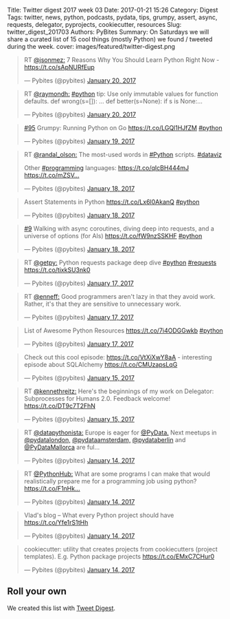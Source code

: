 Title: Twitter digest 2017 week 03
Date: 2017-01-21 15:26
Category: Digest
Tags: twitter, news, python, podcasts, pydata, tips, grumpy, assert, async, requests, delegator, pyprojects, cookiecutter, resources
Slug: twitter_digest_201703
Authors: PyBites
Summary: On Saturdays we will share a curated list of 15 cool things (mostly Python) we found / tweeted during the week. 
cover: images/featured/twitter-digest.png

<script src='//platform.twitter.com/widgets.js'></script>

<blockquote class="twitter-tweet"><p>RT <a href="https://twitter.com/@jsonmez:" target="_blank">@jsonmez:</a> 7 Reasons Why You Should Learn Python Right Now - <a href="https://t.co/sApNURfEup" title="https://t.co/sApNURfEup" target="_blank">https://t.co/sApNURfEup</a></p>— Pybites (@pybites) <a href="https://twitter.com/pybites/status/822564641624748032" data-datetime="2017-01-20T22:01:07+00:00">January 20, 2017</a></blockquote>

<blockquote class="twitter-tweet"><p>RT <a href="https://twitter.com/@raymondh:" target="_blank">@raymondh:</a> <a href="https://twitter.com/search/#python" target="_blank">#python</a> tip: Use only immutable values for function defaults.  def wrong(s=[]): ...  def better(s=None): if s is None:…</p>— Pybites (@pybites) <a href="https://twitter.com/pybites/status/822342521200250880" data-datetime="2017-01-20T07:18:30+00:00">January 20, 2017</a></blockquote>

<blockquote class="twitter-tweet"><p><a href="https://twitter.com/search/#95" target="_blank">#95</a> Grumpy: Running Python on Go <a href="https://t.co/LGQl1HJfZM" title="https://t.co/LGQl1HJfZM" target="_blank">https://t.co/LGQl1HJfZM</a> <a href="https://twitter.com/search/#python" target="_blank">#python</a></p>— Pybites (@pybites) <a href="https://twitter.com/pybites/status/822005708522557440" data-datetime="2017-01-19T09:00:07+00:00">January 19, 2017</a></blockquote>

<blockquote class="twitter-tweet"><p>RT <a href="https://twitter.com/@randal_olson:" target="_blank">@randal_olson:</a> The most-used words in <a href="https://twitter.com/search/#Python" target="_blank">#Python</a> scripts. <a href="https://twitter.com/search/#dataviz" target="_blank">#dataviz</a>

Other <a href="https://twitter.com/search/#programming" target="_blank">#programming</a> languages: <a href="https://t.co/qIcBH444mJ" title="https://t.co/qIcBH444mJ" target="_blank">https://t.co/qIcBH444mJ</a> <a href="https://t.co/mZSV…" title="https://t.co/mZSV…" target="_blank">https://t.co/mZSV…</a></p>— Pybites (@pybites) <a href="https://twitter.com/pybites/status/821846522308521984" data-datetime="2017-01-18T22:27:34+00:00">January 18, 2017</a></blockquote>

<blockquote class="twitter-tweet"><p>Assert Statements in Python <a href="https://t.co/Lx6l0AkanQ" title="https://t.co/Lx6l0AkanQ" target="_blank">https://t.co/Lx6l0AkanQ</a> <a href="https://twitter.com/search/#python" target="_blank">#python</a></p>— Pybites (@pybites) <a href="https://twitter.com/pybites/status/821643343679651840" data-datetime="2017-01-18T09:00:13+00:00">January 18, 2017</a></blockquote>

<blockquote class="twitter-tweet"><p><a href="https://twitter.com/search/#9" target="_blank">#9</a> Walking with async coroutines, diving deep into requests, and a universe of options (for AIs) <a href="https://t.co/fW9nzSSKHF" title="https://t.co/fW9nzSSKHF" target="_blank">https://t.co/fW9nzSSKHF</a> <a href="https://twitter.com/search/#python" target="_blank">#python</a></p>— Pybites (@pybites) <a href="https://twitter.com/pybites/status/821643338281615362" data-datetime="2017-01-18T09:00:11+00:00">January 18, 2017</a></blockquote>

<blockquote class="twitter-tweet"><p>RT <a href="https://twitter.com/@getpy:" target="_blank">@getpy:</a> Python requests package deep dive <a href="https://twitter.com/search/#python" target="_blank">#python</a> <a href="https://twitter.com/search/#requests" target="_blank">#requests</a>  <a href="https://t.co/tixkSU3nk0" title="https://t.co/tixkSU3nk0" target="_blank">https://t.co/tixkSU3nk0</a></p>— Pybites (@pybites) <a href="https://twitter.com/pybites/status/821415756827127808" data-datetime="2017-01-17T17:55:52+00:00">January 17, 2017</a></blockquote>

<blockquote class="twitter-tweet"><p>RT <a href="https://twitter.com/@enneff:" target="_blank">@enneff:</a> Good programmers aren't lazy in that they avoid work. Rather, it's that they are sensitive to unnecessary work.</p>— Pybites (@pybites) <a href="https://twitter.com/pybites/status/821376732099969024" data-datetime="2017-01-17T15:20:48+00:00">January 17, 2017</a></blockquote>

<blockquote class="twitter-tweet"><p>List of Awesome Python Resources <a href="https://t.co/7i4ODGGwkb" title="https://t.co/7i4ODGGwkb" target="_blank">https://t.co/7i4ODGGwkb</a> <a href="https://twitter.com/search/#python" target="_blank">#python</a></p>— Pybites (@pybites) <a href="https://twitter.com/pybites/status/821280923698106368" data-datetime="2017-01-17T09:00:05+00:00">January 17, 2017</a></blockquote>

<blockquote class="twitter-tweet"><p>Check out this cool episode: <a href="https://t.co/VtXiXwY8aA" title="https://t.co/VtXiXwY8aA" target="_blank">https://t.co/VtXiXwY8aA</a> - interesting episode about SQLAlchemy <a href="https://t.co/CMUzapsLqG" title="https://t.co/CMUzapsLqG" target="_blank">https://t.co/CMUzapsLqG</a></p>— Pybites (@pybites) <a href="https://twitter.com/pybites/status/820577391126921218" data-datetime="2017-01-15T10:24:30+00:00">January 15, 2017</a></blockquote>

<blockquote class="twitter-tweet"><p>RT <a href="https://twitter.com/@kennethreitz:" target="_blank">@kennethreitz:</a> Here's the beginnings of my work on Delegator: Subprocesses for Humans 2.0. Feedback welcome! <a href="https://t.co/DT9c7T2FhN" title="https://t.co/DT9c7T2FhN" target="_blank">https://t.co/DT9c7T2FhN</a></p>— Pybites (@pybites) <a href="https://twitter.com/pybites/status/820547567285137409" data-datetime="2017-01-15T08:25:59+00:00">January 15, 2017</a></blockquote>

<blockquote class="twitter-tweet"><p>RT <a href="https://twitter.com/@datapythonista:" target="_blank">@datapythonista:</a> Europe is eager for <a href="https://twitter.com/@PyData." target="_blank">@PyData.</a> Next meetups in <a href="https://twitter.com/@pydatalondon," target="_blank">@pydatalondon,</a> <a href="https://twitter.com/@pydataamsterdam," target="_blank">@pydataamsterdam,</a> <a href="https://twitter.com/@pydataberlin" target="_blank">@pydataberlin</a> and <a href="https://twitter.com/@PyDataMallorca" target="_blank">@PyDataMallorca</a> are ful…</p>— Pybites (@pybites) <a href="https://twitter.com/pybites/status/820390155232092160" data-datetime="2017-01-14T22:00:29+00:00">January 14, 2017</a></blockquote>

<blockquote class="twitter-tweet"><p>RT <a href="https://twitter.com/@PythonHub:" target="_blank">@PythonHub:</a> What are some programs I can make that would realistically prepare me for a programming job using python? <a href="https://t.co/F1nHk…" title="https://t.co/F1nHk…" target="_blank">https://t.co/F1nHk…</a></p>— Pybites (@pybites) <a href="https://twitter.com/pybites/status/820353672269930498" data-datetime="2017-01-14T19:35:31+00:00">January 14, 2017</a></blockquote>

<blockquote class="twitter-tweet"><p>Vlad's blog – What every Python project should have <a href="https://t.co/Yfe1rS1tHh" title="https://t.co/Yfe1rS1tHh" target="_blank">https://t.co/Yfe1rS1tHh</a></p>— Pybites (@pybites) <a href="https://twitter.com/pybites/status/820317914318389248" data-datetime="2017-01-14T17:13:26+00:00">January 14, 2017</a></blockquote>

<blockquote class="twitter-tweet"><p>cookiecutter: utility that creates projects from cookiecutters (project templates). E.g. Python package projects <a href="https://t.co/EMxC7CHur0" title="https://t.co/EMxC7CHur0" target="_blank">https://t.co/EMxC7CHur0</a></p>— Pybites (@pybites) <a href="https://twitter.com/pybites/status/820313295517319169" data-datetime="2017-01-14T16:55:04+00:00">January 14, 2017</a></blockquote>

## Roll your own

We created this list with [Tweet Digest](http://projects.bobbelderbos.com/tweetdigest/).
